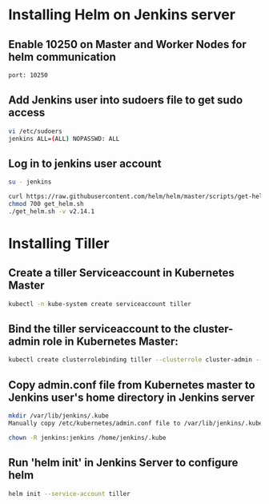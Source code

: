 # Installing Helm on Jenkins server

## Enable 10250 on Master and Worker Nodes for helm communication
```sh
port: 10250
```
## Add Jenkins user into sudoers file to get sudo access

```sh
vi /etc/sudoers
jenkins ALL=(ALL) NOPASSWD: ALL
```
## Log in to jenkins user account

```sh
su - jenkins
```

```sh
curl https://raw.githubusercontent.com/helm/helm/master/scripts/get-helm-3 > get_helm.sh
chmod 700 get_helm.sh
./get_helm.sh -v v2.14.1
```
# Installing Tiller

## Create a tiller Serviceaccount in Kubernetes Master

```sh
kubectl -n kube-system create serviceaccount tiller
```
## Bind the tiller serviceaccount to the cluster-admin role in Kubernetes Master:

```sh
kubectl create clusterrolebinding tiller --clusterrole cluster-admin --serviceaccount=kube-system:tiller
```

## Copy admin.conf file from Kubernetes master to Jenkins user's home directory in Jenkins server

```sh
mkdir /var/lib/jenkins/.kube
Manually copy /etc/kubernetes/admin.conf file to /var/lib/jenkins/.kube/config file

chown -R jenkins:jenkins /home/jenkins/.kube
```

## Run 'helm init' in Jenkins Server to configure helm

```sh
helm init --service-account tiller
```
